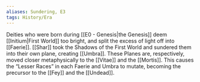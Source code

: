 ```yaml
---
aliases: Sundering, E3
tags: History/Era
---
```

Deities who were born during [[E0 - Genesis|the Genesis]] deem [[Initium|First World]] too bright, and split the excess of light off into [[Faerie]]. [[Shar]] took the Shadows of the First World and sundered them into their own plane, creating [[Umbra]]. These Planes are, respectively, moved closer metaphysically to the [[Vitae]] and the [[Mortis]]. This causes the “Lesser Races” in each Faerie and Umbra to mutate, becoming the precursor to the [[Fey]] and the [[Undead]].